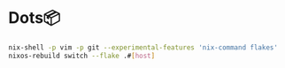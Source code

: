 # Dots📦

```bash
nix-shell -p vim -p git --experimental-features 'nix-command flakes'
nixos-rebuild switch --flake .#[host]
```
